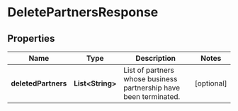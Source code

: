 

# DeletePartnersResponse

## Properties

Name | Type | Description | Notes
------------ | ------------- | ------------- | -------------
**deletedPartners** | **List&lt;String&gt;** | List of partners whose business partnership have been terminated. |  [optional]




